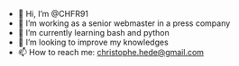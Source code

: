 - 👋 Hi, I’m @CHFR91
- 👀 I’m working as a senior webmaster in a press company
- 🌱 I’m currently learning bash and python
- 💞️ I’m looking to improve my knowledges
- 📫 How to reach me: christophe.hede@gmail.com

<!---
CHFR91/CHFR91 is a ✨ special ✨ repository because its `README.md` (this file) appears on your GitHub profile.
You can click the Preview link to take a look at your changes.
--->
